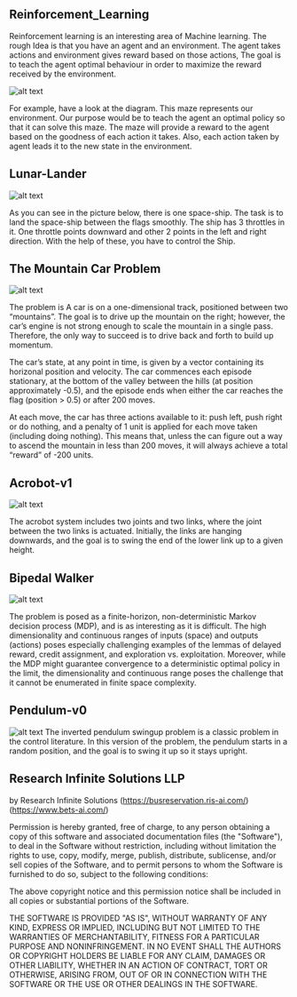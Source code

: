 ## Reinforcement_Learning

Reinforcement learning is an interesting area of Machine learning. The rough Idea is that you have an agent and an environment. 
The agent takes actions and environment gives reward based on those actions, 
The goal is to teach the agent optimal behaviour in order to maximize the reward received by the environment.

![alt text](https://cdn-images-1.medium.com/max/1600/1*eRMfuUDrkII-LT99JVtVQw.png)

For example, have a look at the diagram. This maze represents our environment. Our purpose would be to teach the agent an optimal 
policy so that it can solve this maze. The maze will provide a reward to the agent based on the goodness of each action it takes.
Also, each action taken by agent leads it to the new state in the environment.

## Lunar-Lander

![alt text](https://cdn-images-1.medium.com/max/1600/1*i7lxpgt2K3Q8lgEPJu3_xA.png)

As you can see in the picture below, there is one space-ship. The task is to land the space-ship between the flags smoothly.
The ship has 3 throttles in it. One throttle points downward and other 2 points in the left and right direction. With the help of these, you have to control the Ship.

## The Mountain Car Problem

![alt text](https://cdn-images-1.medium.com/max/800/1*JjBfoFrKCoBxlraVZaEshw.jpeg)

The problem is  A car is on a one-dimensional track, positioned between two “mountains”. The goal is to drive up the mountain on the right; however, the car’s engine is not strong enough to scale the mountain in a single pass. Therefore, the only way to succeed is to drive back and forth to build up momentum.

The car’s state, at any point in time, is given by a vector containing its horizonal position and velocity. The car commences each episode stationary, at the bottom of the valley between the hills (at position approximately -0.5), and the episode ends when either the car reaches the flag (position > 0.5) or after 200 moves.

At each move, the car has three actions available to it: push left, push right or do nothing, and a penalty of 1 unit is applied for each move taken (including doing nothing). This means that, unless the can figure out a way to ascend the mountain in less than 200 moves, it will always achieve a total “reward” of -200 units.

## Acrobot-v1

![alt text](http://projects.rajivshah.com/images/training.gif)

The acrobot system includes two joints and two links, where the joint between the two links is actuated. Initially, the links are hanging downwards, and the goal is to swing the end of the lower link up to a given height.

## Bipedal Walker

![alt text](https://github.com/allanbreyes/bipedal-walker/blob/master/assets/demo.gif)

The problem is posed as a finite-horizon, non-deterministic Markov decision process (MDP), and is as interesting as it is difficult. The high dimensionality and continuous ranges of inputs (space) and outputs (actions) poses especially challenging examples of the lemmas of delayed reward, credit assignment, and exploration vs. exploitation. Moreover, while the MDP might guarantee convergence to a deterministic optimal policy in the limit, the dimensionality and continuous range poses the challenge that it cannot be enumerated in finite space complexity.

## Pendulum-v0

![alt text](https://github.com/shivaverma/OpenAIGym/blob/master/pendulam/pendulam.gif)
The inverted pendulum swingup problem is a classic problem in the control literature. In this version of the problem, the pendulum starts in a random position, and the goal is to swing it up so it stays upright.


## Research Infinite Solutions LLP

by Research Infinite Solutions (https://busreservation.ris-ai.com/) (https://www.bets-ai.com/)

Permission is hereby granted, free of charge, to any person obtaining a copy of this software and associated documentation files (the "Software"), to deal in the Software without restriction, including without limitation the rights to use, copy, modify, merge, publish, distribute, sublicense, and/or sell copies of the Software, and to permit persons to whom the Software is furnished to do so, subject to the following conditions:

The above copyright notice and this permission notice shall be included in all copies or substantial portions of the Software.

THE SOFTWARE IS PROVIDED "AS IS", WITHOUT WARRANTY OF ANY KIND, EXPRESS OR IMPLIED, INCLUDING BUT NOT LIMITED TO THE WARRANTIES OF MERCHANTABILITY, FITNESS FOR A PARTICULAR PURPOSE AND NONINFRINGEMENT. IN NO EVENT SHALL THE AUTHORS OR COPYRIGHT HOLDERS BE LIABLE FOR ANY CLAIM, DAMAGES OR OTHER LIABILITY, WHETHER IN AN ACTION OF CONTRACT, TORT OR OTHERWISE, ARISING FROM, OUT OF OR IN CONNECTION WITH THE SOFTWARE OR THE USE OR OTHER DEALINGS IN THE SOFTWARE.
